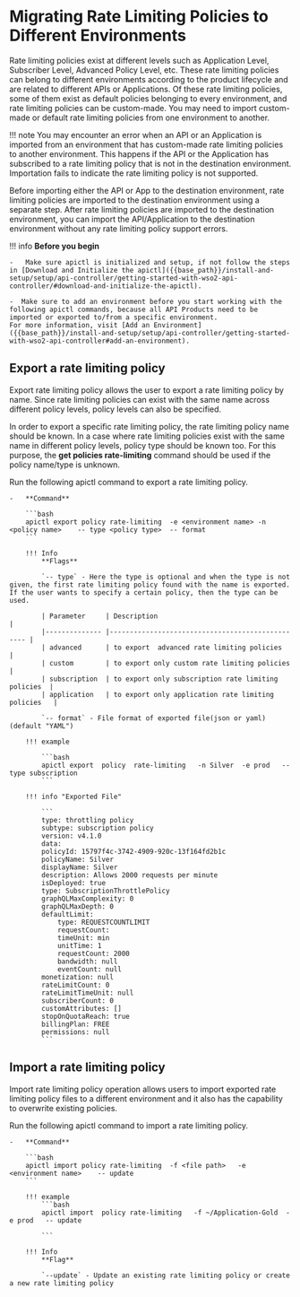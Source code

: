 # Migrating Rate Limiting Policies to Different Environments

Rate limiting policies exist at different levels such as Application Level, Subscriber Level, Advanced Policy Level, etc. These rate limiting policies can belong to different environments according to the product lifecycle and are related to different APIs or Applications. Of these rate limiting policies, some of them exist as default policies belonging to every environment, and rate limiting policies can be custom-made. You may need to import custom-made or default rate limiting policies from one environment to another.

!!! note
    You may encounter an error when an API or an Application is imported from an environment that has custom-made rate limiting policies to another environment. This happens if the API or the Application has subscribed to a rate limiting policy that is not in the destination environment. Importation fails to indicate the rate limiting policy is not supported.

Before importing either the API or App to the destination environment, rate limiting policies are imported to the destination environment using a separate step. After rate limiting policies are imported to the destination environment, you can import the API/Application to the destination environment without any rate limiting policy support errors.

!!! info
    **Before you begin** 

    -   Make sure apictl is initialized and setup, if not follow the steps in [Download and Initialize the apictl]({{base_path}}/install-and-setup/setup/api-controller/getting-started-with-wso2-api-controller/#download-and-initialize-the-apictl).

    -  Make sure to add an environment before you start working with the following apictl commands, because all API Products need to be imported or exported to/from a specific environment.      
    For more information, visit [Add an Environment]({{base_path}}/install-and-setup/setup/api-controller/getting-started-with-wso2-api-controller#add-an-environment).

## Export a rate limiting policy

Export rate limiting policy allows the user to export a rate limiting policy by name. Since rate limiting policies can exist with the same name across different policy levels, policy levels can also be specified.

In order to export a specific rate limiting policy, the rate limiting policy name should be known. In a case where rate limiting policies exist with the same name in different policy levels, policy type should be known too. For this purpose, the **get policies rate-limiting** command should be used if the policy name/type is unknown.

Run the following apictl command to export a rate limiting policy.

    -   **Command**

        ```bash
        apictl export policy rate-limiting  -e <environment name> -n <policy name>    -- type <policy type>  -- format
        ```

        !!! Info
            **Flags**

            `-- type` - Here the type is optional and when the type is not given, the first rate limiting policy found with the name is exported. If the user wants to specify a certain policy, then the type can be used.

            | Parameter     | Description                                      |
            |-------------- |------------------------------------------------- |
            | advanced      | to export  advanced rate limiting policies          |
            | custom        | to export only custom rate limiting policies        |
            | subscription  | to export only subscription rate limiting policies  |
            | application   | to export only application rate limiting policies   |

            `-- format` - File format of exported file(json or yaml) (default "YAML")

        !!! example

            ```bash
            apictl export  policy  rate-limiting   -n Silver  -e prod   -- type subscription
            ```

        !!! info "Exported File"

            ```
            type: throttling policy
            subtype: subscription policy
            version: v4.1.0
            data:
            policyId: 15797f4c-3742-4909-920c-13f164fd2b1c
            policyName: Silver
            displayName: Silver
            description: Allows 2000 requests per minute
            isDeployed: true
            type: SubscriptionThrottlePolicy
            graphQLMaxComplexity: 0
            graphQLMaxDepth: 0
            defaultLimit:
                type: REQUESTCOUNTLIMIT
                requestCount:
                timeUnit: min
                unitTime: 1
                requestCount: 2000
                bandwidth: null
                eventCount: null
            monetization: null
            rateLimitCount: 0
            rateLimitTimeUnit: null
            subscriberCount: 0
            customAttributes: []
            stopOnQuotaReach: true
            billingPlan: FREE
            permissions: null
            ```


## Import a rate limiting policy

Import rate limiting policy operation allows users to import exported rate limiting policy files to a different environment and it also has the capability to overwrite existing policies.

Run the following apictl command to import a rate limiting policy.

    -   **Command**

        ```bash
        apictl import policy rate-limiting  -f <file path>   -e <environment name>    -- update
        ```

        !!! example
            ```bash
            apictl import  policy rate-limiting   -f ~/Application-Gold  -e prod   -- update

            ```

        !!! Info
            **Flag**
            
            `--update` - Update an existing rate limiting policy or create a new rate limiting policy


